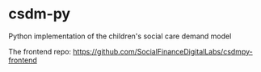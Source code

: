 # csdm-py
Python implementation of the children's social care demand model

The frontend repo: https://github.com/SocialFinanceDigitalLabs/csdmpy-frontend
